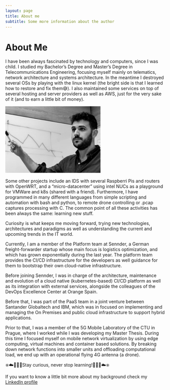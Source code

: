 ```yaml
---
layout: page
title: About me
subtitle: Some more information about the author
---
```

# About Me

I have been always fascinated by technology and computers, since I was child. I studied my Bachelor’s Degree and Master’s Degree in Telecommunications Engineering, focusing myself mainly on telematics, network architecture and systems architecture. In the meantime I destroyed several OSs by playing with the linux kernel (the bright side is that I learned how to restore and fix them😅). I also maintained some services on top of several hosting and server providers as well as AWS, just for the very sake of it (and to earn a little bit of money).

![image](assets/img/about_me.png)

Some other projects include an IDS with several Raspberri Pis and routers with OpenWRT, and a “micro-datacenter” using intel NUCs as a playground for VMWare and k8s (shared with a friend). Furthermore, I have programmed in many different languages from simple scripting and automation with bash and python, to remote drone controlling or .pcap captures processing with C. The common point of all these activities has been always the same: learning new stuff.

Curiosity is what keeps me moving forward, trying new technologies, architectures and paradigms as well as understanding the current and upcoming trends in the IT world.

Currently, I am a member of the Platform team at Sennder, a German freight-forwarder startup whose main focus is logistics optimization, and which has grown exponentially during the last year. The platform team provides the CI/CD infrastructure for the developers as well guidance for them to bootstrap their own cloud-native infrastructure.

Before joining Sennder, I was in charge of the architecture, maintenance and evolution of a cloud native (kubernetes-based) CI/CD platform as well as its integration with external services, alongside the colleagues of the DevOps Excellence Center at Orange Spain.

Before that, I was part of the PaaS team in a joint venture between Santander Globaltech and IBM, which was in focused on implementing and managing the On Premises and public cloud infrastructure to support hybrid applications.

Prior to that, I was a member of the 5G Mobile Laboratory of the CTU in Prague, where I worked while I was developing my Master Thesis. During this time I focused myself on mobile network virtualization by using edge computing, virtual machines and container based solutions. By breaking down network functions into smaller units and offloading computational load, we end up with an operational flying 4G antenna (a drone).

⎈☁️👨🏽‍💻Stay curious, never stop learning!👨🏽‍💻☁️⎈

If you want to know a little bit more about my background check my <a href="https://www.linkedin.com/in/miguel-fontanilla-14114710b/" target="_blank" rel="noopener">LinkedIn profile</a>